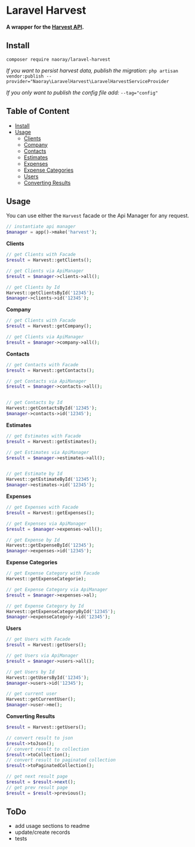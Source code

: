 # Laravel Harvest
**A wrapper for the [Harvest API](https://help.getharvest.com/api-v2/).**

<a name="install" />

## Install
`composer require naoray/laravel-harvest`

*If you want to persist harvest data, publish the migration:*
`php artisan vendor:publish --provider="Naoray\LaravelHarvest\LaravelHarvestServiceProvider`

*If you only want to publish the config file add:* `--tag="config"`

## Table of Content
- [Install](#install)
- [Usage](#usage)
    + [Clients](#clients)
    + [Company](#company)
    + [Contacts](#contacts)
    + [Estimates](#estimates)
    + [Expenses](#expenses)
    + [Expense Categories](#expense-categories)
    + [Users](#users)
    + [Converting Results](#converting)

<a name="usage" />

## Usage
You can use either the `Harvest` facade or the Api Manager for any request.
```php
// instantiate api manager
$manager = app()->make('harvest');
```

<a name="clients"/>**Clients**
```php
// get Clients with Facade
$result = Harvest::getClients();

// get Clients via ApiManager
$result = $manager->clients->all();

// get Clients by Id
Harvest::getClientsById('12345');
$manager->clients->id('12345');
```

<a name="company"/>**Company**
```php
// get Clients with Facade
$result = Harvest::getCompany();

// get Clients via ApiManager
$result = $manager->company->all();
```

<a name="contacts"/>**Contacts**
```php
// get Contacts with Facade
$result = Harvest::getContacts();

// get Contacts via ApiManager
$result = $manager->contacts->all();


// get Contacts by Id
Harvest::getContactsById('12345');
$manager->contacts->id('12345');
```

<a name="estimates"/>**Estimates**
```php
// get Estimates with Facade
$result = Harvest::getEstimates();

// get Estimates via ApiManager
$result = $manager->estimates->all();


// get Estimate by Id
Harvest::getEstimateById('12345');
$manager->estimates->id('12345');
```

<a name="expenses"/>**Expenses**
```php
// get Expenses with Facade
$result = Harvest::getExpenses();

// get Expenses via ApiManager
$result = $manager->expenses->all();

// get Expense by Id
Harvest::getExpenseById('12345');
$manager->expenses->id('12345');
```

<a name="expense-categories"/>**Expense Categories**
```php
// get Expense Category with Facade
Harvest::getExpenseCategorie);

// get Expense Category via ApiManager
$result = $manager->expenses->al);

// get Expense Category by Id
Harvest::getExpenseCategoryById('12345');
$manager->expenseCategory->id('12345');
```

<a name="users"/>**Users**
```php
// get Users with Facade
$result = Harvest::getUsers();

// get Users via ApiManager
$result = $manager->users->all();

// get Users by Id
Harvest::getUsersById('12345');
$manager->users->id('12345');

// get current user
Harvest::getCurrentUser();
$manager->user->me();
```


<a name="converting"/>**Converting Results**
```php
$result = Harvest::getUsers();

// convert result to json
$result->toJson();
// convert result to collection
$result->toCollection();
// convert result to paginated collection
$result->toPaginatedCollection();

// get next result page
$result = $result->next();
// get prev result page
$result = $result->previous();
```

## ToDo
- add usage sections to readme
- update/create records
- tests